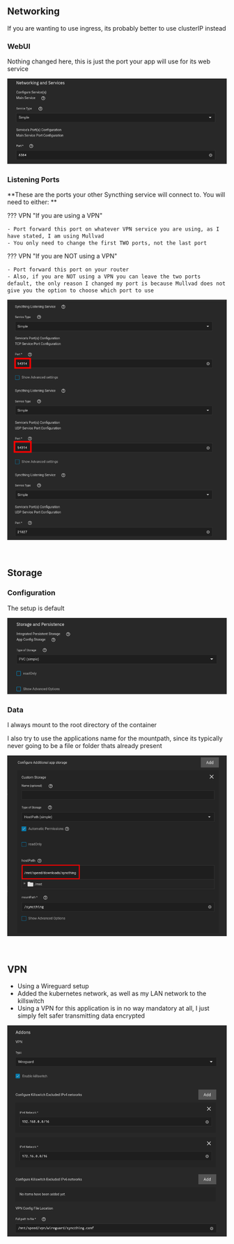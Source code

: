## Networking 


If you are wanting to use ingress, its probably better to use clusterIP instead


### WebUI

Nothing changed here, this is just the port your app will use for its web service

![!Networking: qbittorrent](images/networking.png)

### Listening Ports

**These are the ports your other Syncthing service will connect to. You will need to either: **

??? VPN "If you are using a VPN"

    - Port forward this port on whatever VPN service you are using, as I have stated, I am using Mullvad
    - You only need to change the first TWO ports, not the last port

??? VPN "If you are NOT using a VPN"

    - Port forward this port on your router
    - Also, if you are NOT using a VPN you can leave the two ports default, the only reason I changed my port is because Mullvad does not give you the option to choose which port to use

![!Networking: qbittorrent](images/networking_listening.png)

<br />

## Storage

### Configuration

The setup is default

![!Storage: NZBGet](images/storage_config.png)

### Data

I always mount to the root directory of the container

I also try to use the applications name for the mountpath, since its typically never going to be a file or folder thats already present 

![!Storage: NZBGet](images/storage_data.png)

<br />

## VPN

- Using a Wireguard setup
- Added the kubernetes network, as well as my LAN network to the killswitch
- Using a VPN for this application is in no way mandatory at all, I just simply felt safer transmitting data encrypted

![!Storage: NZBGet](images/vpn.png)

<br />